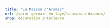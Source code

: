 ```yaml
---
title: "La Maison d'Aramis"
url: /saint-germain-en-laye/la-maison-daramis/
shop: décoration intérieure
---
```

